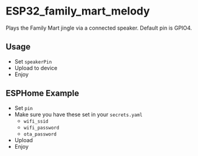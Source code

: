 # ESP32_family_mart_melody
Plays the Family Mart jingle via a connected speaker. Default pin is GPIO4.

## Usage
- Set ```speakerPin```
- Upload to device
- Enjoy

## ESPHome Example
- Set ```pin```
- Make sure you have these set in your ```secrets.yaml```
    - ```wifi_ssid```
    - ```wifi_password```
    - ```ota_password```
- Upload
- Enjoy